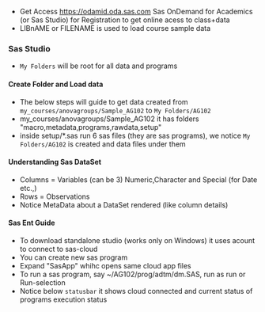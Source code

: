 * Get Access  https://odamid.oda.sas.com Sas OnDemand for Academics (or Sas Studio) for Registration to get online acess to class+data
* LIBnAME or FILENAME is used to load course sample data

### Sas Studio
* `My Folders` will be root for all data and programs
#### Create Folder and Load data
* The below steps will guide to get data created from `my_courses/anovagroups/Sample_AG102` to `My Folders/AG102`
* my_courses/anovagroups/Sample_AG102 it has folders "macro,metadata,programs,rawdata,setup"
* inside setup/*.sas run 6 sas files (they are sas programs), we notice `My Folders/AG102` is created and data files under them
#### Understanding Sas DataSet
* Columns = Variables (can be 3) Numeric,Character and Special (for Date etc.,)
* Rows = Observations
* Notice MetaData about a DataSet rendered (like column details)
#### Sas Ent Guide
* To download standalone studio (works only on Windows) it uses acount to connect to sas-cloud
* You  can create new sas program
* Expand "SasApp" whihc opens same cloud app files
* To run a sas program, say ~/AG102/prog/adtm/dm.SAS, run as run or Run-selection
* Notice below  `statusbar` it shows cloud connected and current status of programs execution status
